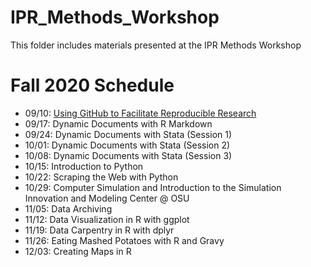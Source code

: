 # IPR_Methods_Workshop
This folder includes materials presented at the IPR Methods Workshop

# Fall 2020 Schedule

* 09/10:  [Using GitHub to Facilitate Reproducible Research](https://github.com/buckipr/IPR_Methods_Workshop/blob/main/Fall_2020/09_10_github.pdf)
* 09/17:  Dynamic Documents with R Markdown
* 09/24:  Dynamic Documents with Stata (Session 1)
* 10/01:  Dynamic Documents with Stata (Session 2)
* 10/08:  Dynamic Documents with Stata (Session 3)
* 10/15:  Introduction to Python
* 10/22:  Scraping the Web with Python
* 10/29: Computer Simulation and Introduction to the Simulation Innovation and Modeling Center @ OSU
* 11/05:  Data Archiving
* 11/12:  Data Visualization in R with ggplot
* 11/19:  Data Carpentry in R with dplyr
* 11/26:  Eating Mashed Potatoes with R and Gravy
* 12/03: Creating Maps in R

